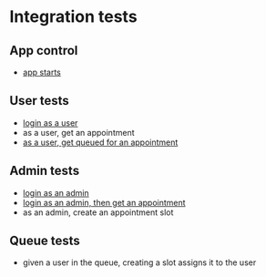 # Integration tests

## App control
- [app starts](./app-starts.md)

## User tests
- [login as a user](./login.md)
- as a user, get an appointment
- [as a user, get queued for an appointment](./appointment-queue.md)

## Admin tests
- [login as an admin](./admin-login.md)
- [login as an admin, then get an appointment](./appointment-admin.md)
- as an admin, create an appointment slot

## Queue tests
- given a user in the queue, creating a slot assigns it to the user

